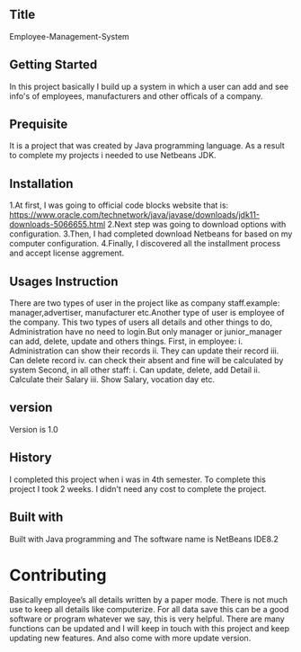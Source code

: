 ## Title 
Employee-Management-System

## Getting Started
In this project basically I build up a system in which a user can add and see info's of employees, manufacturers and other officals of a company.

## Prequisite
It is a project that was created by Java programming language. As a result to complete my projects i needed to use Netbeans JDK.
## Installation

1.At first, I was going to official code blocks website that is: https://www.oracle.com/technetwork/java/javase/downloads/jdk11-downloads-5066655.html 
2.Next step was going to download options with configuration. 
3.Then, I had completed download Netbeans for based on my computer configuration. 
4.Finally, I discovered all the installment process and accept license aggrement.

## Usages Instruction

There are two types of user in the project like as company staff.example: manager,advertiser, manufacturer etc.Another type of user is employee of the company. This two types of users all details and other things to do, Administration have no need to login.But only manager or junior_manager can add, delete, update and others things. First, in employee: i. Administration can show their records ii. They can update their record iii. Can delete record iv. can check their absent and fine will be calculated by system
Second, in all other staff: i. Can update, delete, add Detail ii. Calculate their Salary iii. Show Salary, vocation day etc.

## version

Version is 1.0

## History
I completed this project when i was in 4th semester. To complete this project I took 2 weeks. I didn't need any cost to complete the project.

## Built with

Built with Java programming and The software name is NetBeans IDE8.2

# Contributing

Basically employee’s all details written by a paper mode. There is not much use to keep all details like computerize. For all data save this can be a good software or program whatever we say, this is very helpful. There are many functions can be updated and I will keep in touch with this project and keep updating new features. And also come with more update version.
